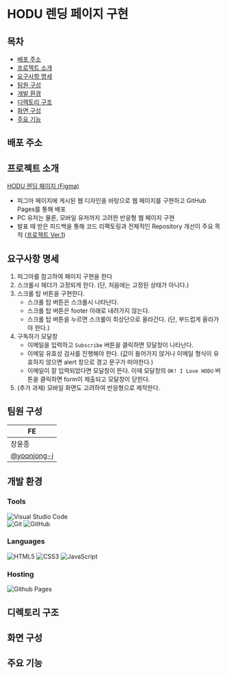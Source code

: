 # HODU 렌딩 페이지 구현

## 목차

- [배포 주소](#배포-주소)
- [프로젝트 소개](#프로젝트-소개)
- [요구사항 명세](#요구사항-명세)
- [팀원 구성](#팀원-구성)
- [개발 환경](#개발-환경)
- [디렉토리 구조](#디렉토리-구조)
- [화면 구성](#화면-구성)
- [주요 기능](#주요-기능)

## 배포 주소

## 프로젝트 소개

[HODU 렌딩 페이지 (Figma)](<https://www.figma.com/design/s9RCnA6dSi3QHHeMDFHKE6/EST-%EC%98%A4%EB%A5%B4%EB%AF%B8(BE)_HTML%2FCSS%2FJS?node-id=104924-12&node-type=CANVAS&t=qvRywYNLIXMWI4T2-0>)

- 피그마 페이지에 게시된 웹 디자인을 바탕으로 웹 페이지를 구현하고 GitHub Pages를 통해 배포
- PC 유저는 물론, 모바일 유저까지 고려한 반응형 웹 페이지 구현
- 발표 때 받은 피드백을 통해 코드 리팩토링과 전체적인 Repository 개선이 주요 목적 ([프로젝트 Ver.1](https://github.com/yoonjong-j/ESTsoft-FE-Project.git))

## 요구사항 명세

1. 피그마를 참고하여 페이지 구현을 한다
2. 스크롤시 헤더가 고정되게 한다. (단, 처음에는 고정된 상태가 아니다.)
3. 스크롤 탑 버튼을 구현한다.
   - 스크롤 탑 버튼은 스크롤시 나타난다.
   - 스크롤 탑 버튼은 footer 아래로 내려가지 않는다.
   - 스크롤 탑 버튼을 누르면 스크롤이 최상단으로 올라간다. (단, 부드럽게 올라가야 한다.)
4. 구독하기 모달창
   - 이메일을 입력하고 `Subscribe` 버튼을 클릭하면 모달창이 나타난다.
   - 이메일 유효성 검사를 진행해야 한다. (값이 들어가지 않거나 이메일 형식이 유효하지 않으면 alert 창으로 경고 문구가 떠야한다.)
   - 이메일이 잘 입력되었다면 모달창이 뜬다. 이때 모달창의 `OK! I Love HODU` 버튼을 클릭하면 form이 제출되고 모달창이 닫힌다.
5. (추가 과제) 모바일 화면도 고려하여 반응형으로 제작한다.

## 팀원 구성

| FE                                           |
| -------------------------------------------- |
| 장윤종                                       |
| [@yoonjong-j](https://github.com/yoonjong-j) |

## 개발 환경

### Tools

![Visual Studio Code](https://img.shields.io/badge/Visual%20Studio%20Code-0078d7.svg?style=for-the-badge&logo=visual-studio-code&logoColor=white)  
![Git](https://img.shields.io/badge/git-%23F05033.svg?style=for-the-badge&logo=git&logoColor=white)
![GitHub](https://img.shields.io/badge/github-%23121011.svg?style=for-the-badge&logo=github&logoColor=white)

### Languages

![HTML5](https://img.shields.io/badge/html5-%23E34F26.svg?style=for-the-badge&logo=html5&logoColor=white)
![CSS3](https://img.shields.io/badge/css3-%231572B6.svg?style=for-the-badge&logo=css3&logoColor=white)
![JavaScript](https://img.shields.io/badge/javascript-%23323330.svg?style=for-the-badge&logo=javascript&logoColor=%23F7DF1E)

### Hosting

![Github Pages](https://img.shields.io/badge/github%20pages-121013?style=for-the-badge&logo=github&logoColor=white)

## 디렉토리 구조

## 화면 구성

## 주요 기능
